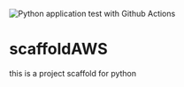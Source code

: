 
![Python application test with Github Actions](https://github.com/mfoune/scaffoldAWS/actions/workflows/main.yml/badge.svg)

# scaffoldAWS
this is a project scaffold for python
